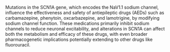 Mutations in the SCN1A gene, which encodes the NaV1.1 sodium channel, influence the effectiveness and safety of antiepileptic drugs (AEDs) such as carbamazepine, phenytoin, oxcarbazepine, and lamotrigine, by modifying sodium channel function. These medications primarily inhibit sodium channels to reduce neuronal excitability, and alterations in SCN1A can affect both the metabolism and efficacy of these drugs, with even broader pharmacogenetic implications potentially extending to other drugs like fluorouracil.